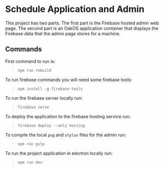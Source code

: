 # Schedule Application and Admin

This project has two parts. The first part is the Firebase hosted admin web page. The second part is an OakOS application container that displays the Firebase data that the admin page stores for a machine.
## Commands

First command to run is:

> ```npm run rebuild```

To run firebase commands you will need some firebase tools:

> ```npm install -g firebase-tools```

To run the firebase server locally run:

> ```firebase serve```

To deploy the application to the firebase hosting service run:

> ```firebase deploy --only hosting```

To compile the local `pug` and `stylus` files for the admin run:

> ```npm run gulp```

To run the project application in electron locally run:

> ```npm run dev```